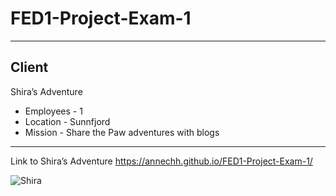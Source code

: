 # FED1-Project-Exam-1
---
Client
---
Shira’s Adventure
- Employees - 1
- Location - Sunnfjord
- Mission - Share the Paw adventures with blogs
---

Link to Shira’s Adventure
https://annechh.github.io/FED1-Project-Exam-1/


![Shira](https://github.com/annechh/FED1-Project-Exam-1/assets/142426482/78e6141e-63a2-4714-84c3-e672f325ba1e)
